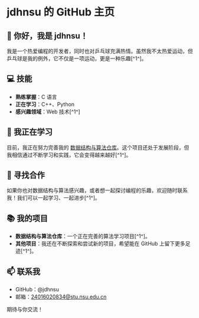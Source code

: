 # jdhnsu 的 GitHub 主页

## 👋 你好，我是 jdhnsu！

我是一个热爱编程的开发者，同时也对乒乓球充满热情。虽然我不太热爱运动，但乒乓球是我的例外，它不仅是一项运动，更是一种乐趣[^1^]。

## 💻 技能

- **熟练掌握**：C 语言
- **正在学习**：C++、Python
- **感兴趣领域**：Web 技术[^1^]

## 🌱 我正在学习

目前，我正在努力完善我的 [数据结构与算法仓库](https://github.com/jdhnsu/C_DS_Algo)。这个项目还处于发展阶段，但我相信通过不断学习和实践，它会变得越来越好[^1^]。

## 🤝 寻找合作

如果你也对数据结构与算法感兴趣，或者想一起探讨编程的乐趣，欢迎随时联系我！我们可以一起学习、一起进步[^1^]。

## 📚 我的项目

- **数据结构与算法仓库**：一个正在完善的算法学习项目[^1^]。
- **其他项目**：我还在不断探索和尝试新的项目，希望能在 GitHub 上留下更多足迹[^1^]。

## 📫 联系我

- GitHub：@jdhnsu
- 邮箱：[24016020834@stu.nsu.edu.cn](24016020834@stu.nsu.edu.cn)

期待与你交流！